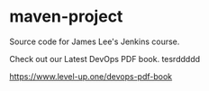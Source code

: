 # maven-project
Source code for James Lee's Jenkins course.

Check out our Latest DevOps PDF book. tesrddddd

https://www.level-up.one/devops-pdf-book
